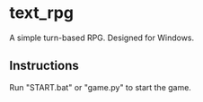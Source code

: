 # text_rpg
A simple turn-based RPG.
Designed for Windows.
## Instructions
Run "START.bat" or "game.py" to start the game.
